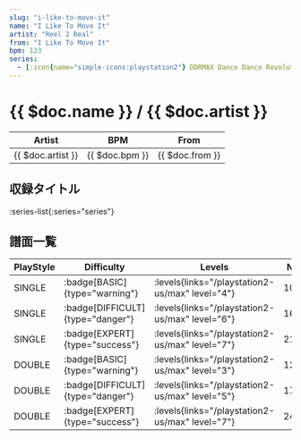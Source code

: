 ```yaml
---
slug: "i-like-to-move-it"
name: "I Like To Move It"
artist: "Reel 2 Real"
from: "I Like To Move It"
bpm: 123
series:
  - [:icon{name="simple-icons:playstation2"} DDRMAX Dance Dance Revolution :icon{name="flag:us-4x3"}](/playstation2-us/max)
---
```


# {{ $doc.name }} / {{ $doc.artist }}

|Artist|BPM|From|
|------|---|----|
|{{ $doc.artist }}|{{ $doc.bpm }}|{{ $doc.from }}|

## 収録タイトル

:series-list{:series="series"}

## 譜面一覧

|PlayStyle|Difficulty|Levels|Notes|Movie|
|---------|----------|------|-----|-----|
|SINGLE| :badge[BASIC]{type="warning"}| :levels{links="/playstation2-us/max" level="4"}|105/23||
|SINGLE| :badge[DIFFICULT]{type="danger"}| :levels{links="/playstation2-us/max" level="6"}|163/26||
|SINGLE| :badge[EXPERT]{type="success"}| :levels{links="/playstation2-us/max" level="7"}|214/41||
|DOUBLE| :badge[BASIC]{type="warning"}| :levels{links="/playstation2-us/max" level="3"}|124/4||
|DOUBLE| :badge[DIFFICULT]{type="danger"}| :levels{links="/playstation2-us/max" level="5"}|171/7||
|DOUBLE| :badge[EXPERT]{type="success"}| :levels{links="/playstation2-us/max" level="7"}|245/12||
